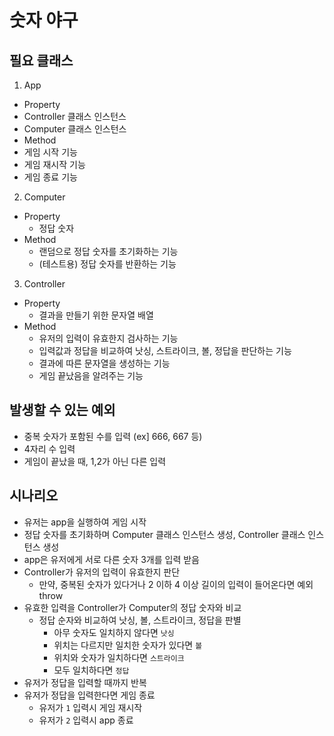 # 숫자 야구
## 필요 클래스
1. App
 - Property
  - Controller 클래스 인스턴스
  - Computer 클래스 인스턴스
 - Method
  - 게임 시작 기능
  - 게임 재시작 기능
  - 게임 종료 기능
  
2. Computer
- Property
  - 정답 숫자
- Method
  - 랜덤으로 정답 숫자를 초기화하는 기능
  - (테스트용) 정답 숫자를 반환하는 기능

3. Controller
  - Property
    - 결과을 만들기 위한 문자열 배열
  - Method
    - 유저의 입력이 유효한지 검사하는 기능
    - 입력값과 정답을 비교하여 낫싱, 스트라이크, 볼, 정답을 판단하는 기능
    - 결과에 따른 문자열을 생성하는 기능
    - 게임 끝났음을 알려주는 기능

## 발생할 수 있는 예외
- 중복 숫자가 포함된 수를 입력 (ex] 666, 667 등)
- 4자리 수 입력
- 게임이 끝났을 때, 1,2가 아닌 다른 입력

## 시나리오
- 유저는 app을 실행하여 게임 시작
- 정답 숫자를 초기화하며 Computer 클래스 인스턴스 생성, Controller 클래스 인스턴스 생성
- app은 유저에게 서로 다른 숫자 3개를 입력 받음
- Controller가 유저의 입력이 유효한지 판단
  - 만약, 중복된 숫자가 있다거나 2 이하 4 이상 길이의 입력이 들어온다면 예외 throw
- 유효한 입력을 Controller가 Computer의 정답 숫자와 비교
  - 정답 순자와 비교하여 낫싱, 볼, 스트라이크, 정답을 판별
    - 아무 숫자도 일치하지 않다면 `낫싱`
    - 위치는 다르지만 일치한 숫자가 있다면 `볼`
    - 위치와 숫자가 일치하다면 `스트라이크`
    - 모두 일치하다면 `정답`
- 유저가 정답을 입력할 때까지 반복
- 유저가 정답을 입력한다면 게임 종료
  - 유저가 `1` 입력시 게임 재시작
  - 유저가 `2` 입력시 app 종료
